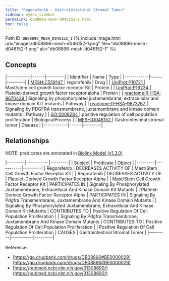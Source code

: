 ```yaml
---
title: "Regorafenib - Gastrointestinal Stromal Tumor"
sidebar: mydoc_sidebar
permalink: db08896-mesh-d046152-1.html
toc: false 
---
```



Path ID: `DB08896_MESH_D046152_1`
{% include image.html url="images/db08896-mesh-d046152-1.png" file="db08896-mesh-d046152-1.png" alt="db08896-mesh-d046152-1" %}

## Concepts

|------------|------|---------|
| Identifier | Name | Type    |
|------------|------|---------|
| <a href="https://identifiers.org/MESH:C559147">MESH:C559147 </a> | regorafenib | Drug |
| <a href="https://identifiers.org/UniProt:P10721">UniProt:P10721 </a> | Mast/stem cell growth factor receptor Kit | Protein |
| <a href="https://identifiers.org/UniProt:P16234">UniProt:P16234 </a> | Platelet-derived growth factor receptor alpha | Protein |
| <a href="https://identifiers.org/reactome:R-HSA-9670439">reactome:R-HSA-9670439 </a> | Signaling by phosphorylated juxtamembrane, extracellular and kinase domain KIT mutants | Pathway |
| <a href="https://identifiers.org/reactome:R-HSA-9673767">reactome:R-HSA-9673767 </a> | Signaling by PDGFRA transmembrane, juxtamembrane and kinase domain mutants | Pathway |
| <a href="https://identifiers.org/GO:0008284">GO:0008284 </a> | positive regulation of cell population proliferation | BiologicalProcess |
| <a href="https://identifiers.org/MESH:D046152">MESH:D046152 </a> | Gastrointestinal stromal tumor | Disease |
|------------|------|---------|

## Relationships


NOTE: predicates are annotated in <a href="https://github.com/biolink/biolink-model/releases/tag/v1.3.0">Biolink Model (v1.3.0)</a>

|---------|-----------|---------|
| Subject | Predicate | Object  |
|---------|-----------|---------|
| Regorafenib | DECREASES ACTIVITY OF | Mast/Stem Cell Growth Factor Receptor Kit |
| Regorafenib | DECREASES ACTIVITY OF | Platelet-Derived Growth Factor Receptor Alpha |
| Mast/Stem Cell Growth Factor Receptor Kit | PARTICIPATES IN | Signaling By Phosphorylated Juxtamembrane, Extracellular And Kinase Domain Kit Mutants |
| Platelet-Derived Growth Factor Receptor Alpha | PARTICIPATES IN | Signaling By Pdgfra Transmembrane, Juxtamembrane And Kinase Domain Mutants |
| Signaling By Phosphorylated Juxtamembrane, Extracellular And Kinase Domain Kit Mutants | CONTRIBUTES TO | Positive Regulation Of Cell Population Proliferation |
| Signaling By Pdgfra Transmembrane, Juxtamembrane And Kinase Domain Mutants | CONTRIBUTES TO | Positive Regulation Of Cell Population Proliferation |
| Positive Regulation Of Cell Population Proliferation | CAUSES | Gastrointestinal Stromal Tumor |
|---------|-----------|---------|

Reference: 
  - [https://go.drugbank.com/drugs/DB08896#BE0000029](https://go.drugbank.com/drugs/DB08896#BE0000029)
  - [https://pubmed.ncbi.nlm.nih.gov/31308690/](https://pubmed.ncbi.nlm.nih.gov/31308690/)
